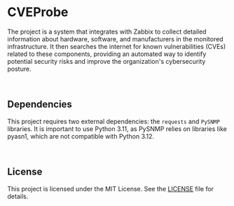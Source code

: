 # CVEProbe
The project is a system that integrates with Zabbix to collect detailed information about hardware, software, and manufacturers in the monitored infrastructure. It then searches the internet for known vulnerabilities (CVEs) related to these components, providing an automated way to identify potential security risks and improve the organization's cybersecurity posture.

<br>

## Dependencies
This project requires two external dependencies: the ```requests``` and ```PySNMP``` libraries. It is important to use Python 3.11, as PySNMP relies on libraries like pyasn1, which are not compatible with Python 3.12.

<br>

## License
This project is licensed under the MIT License. See the [LICENSE](LICENSE) file for details.
